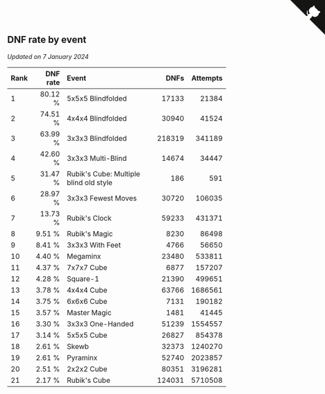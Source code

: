 ## DNF rate by event

*Updated on  7 January 2024*

| Rank | DNF rate | Event | DNFs | Attempts |
| :--- | ---: | :--- | ---: | ---: |
| 1 | 80.12 % | 5x5x5 Blindfolded | 17133 | 21384 |
| 2 | 74.51 % | 4x4x4 Blindfolded | 30940 | 41524 |
| 3 | 63.99 % | 3x3x3 Blindfolded | 218319 | 341189 |
| 4 | 42.60 % | 3x3x3 Multi-Blind | 14674 | 34447 |
| 5 | 31.47 % | Rubik's Cube: Multiple blind old style | 186 | 591 |
| 6 | 28.97 % | 3x3x3 Fewest Moves | 30720 | 106035 |
| 7 | 13.73 % | Rubik's Clock | 59233 | 431371 |
| 8 | 9.51 % | Rubik's Magic | 8230 | 86498 |
| 9 | 8.41 % | 3x3x3 With Feet | 4766 | 56650 |
| 10 | 4.40 % | Megaminx | 23480 | 533811 |
| 11 | 4.37 % | 7x7x7 Cube | 6877 | 157207 |
| 12 | 4.28 % | Square-1 | 21390 | 499651 |
| 13 | 3.78 % | 4x4x4 Cube | 63766 | 1686561 |
| 14 | 3.75 % | 6x6x6 Cube | 7131 | 190182 |
| 15 | 3.57 % | Master Magic | 1481 | 41445 |
| 16 | 3.30 % | 3x3x3 One-Handed | 51239 | 1554557 |
| 17 | 3.14 % | 5x5x5 Cube | 26827 | 854378 |
| 18 | 2.61 % | Skewb | 32373 | 1240270 |
| 19 | 2.61 % | Pyraminx | 52740 | 2023857 |
| 20 | 2.51 % | 2x2x2 Cube | 80351 | 3196281 |
| 21 | 2.17 % | Rubik's Cube | 124031 | 5710508 |


<a href="https://github.com/JustinTimeCuber/wca_statistics" class="github-corner" aria-label="View source on Github"><svg width="80" height="80" viewBox="0 0 250 250" style="fill:#151513; color:#fff; position: absolute; top: 0; border: 0; right: 0;" aria-hidden="true"><path d="M0,0 L115,115 L130,115 L142,142 L250,250 L250,0 Z"></path><path d="M128.3,109.0 C113.8,99.7 119.0,89.6 119.0,89.6 C122.0,82.7 120.5,78.6 120.5,78.6 C119.2,72.0 123.4,76.3 123.4,76.3 C127.3,80.9 125.5,87.3 125.5,87.3 C122.9,97.6 130.6,101.9 134.4,103.2" fill="currentColor" style="transform-origin: 130px 106px;" class="octo-arm"></path><path d="M115.0,115.0 C114.9,115.1 118.7,116.5 119.8,115.4 L133.7,101.6 C136.9,99.2 139.9,98.4 142.2,98.6 C133.8,88.0 127.5,74.4 143.8,58.0 C148.5,53.4 154.0,51.2 159.7,51.0 C160.3,49.4 163.2,43.6 171.4,40.1 C171.4,40.1 176.1,42.5 178.8,56.2 C183.1,58.6 187.2,61.8 190.9,65.4 C194.5,69.0 197.7,73.2 200.1,77.6 C213.8,80.2 216.3,84.9 216.3,84.9 C212.7,93.1 206.9,96.0 205.4,96.6 C205.1,102.4 203.0,107.8 198.3,112.5 C181.9,128.9 168.3,122.5 157.7,114.1 C157.9,116.9 156.7,120.9 152.7,124.9 L141.0,136.5 C139.8,137.7 141.6,141.9 141.8,141.8 Z" fill="currentColor" class="octo-body"></path></svg></a><style>.github-corner:hover .octo-arm{animation:octocat-wave 560ms ease-in-out}@keyframes octocat-wave{0%,100%{transform:rotate(0)}20%,60%{transform:rotate(-25deg)}40%,80%{transform:rotate(10deg)}}@media (max-width:500px){.github-corner:hover .octo-arm{animation:none}.github-corner .octo-arm{animation:octocat-wave 560ms ease-in-out}}</style>
